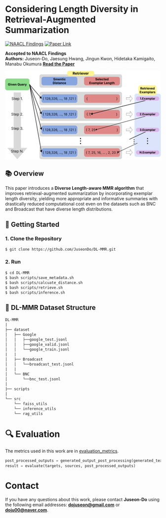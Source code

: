 # Considering Length Diversity in Retrieval-Augmented Summarization

[![NAACL Findings](https://img.shields.io/badge/NAACL_Findings-accepted-blue)](#) [![Paper Link](https://img.shields.io/badge/Paper-View-green)](DL-MMR)

**Accepted to NAACL Findings**  
**Authors:** Juseon-Do, Jaesung Hwang, Jingun Kwon, Hidetaka Kamigaito, Manabu Okumura
[**Read the Paper**]()

![DL-MMR](image/dl-mmr_figure1.png)

## 📚 Overview
This paper introduces a **Diverse Length-aware MMR algorithm** that improves retrieval-augmented summarization by incorporating exemplar length diversity, yielding more appropriate and informative summaries with drastically reduced computational cost even on the datasets such as BNC and Broadcast that have diverse length distributions.


## 🚀 Getting Started
### 1. Clone the Repository
```
$ git clone https://github.com/JuseonDo/DL-MMR.git
```

### 2. Run
```
$ cd DL-MMR
$ bash scripts/save_metadata.sh
$ bash scripts/calcuate_distance.sh
$ bash scripts/retrieve.sh
$ bash scripts/inference.sh
```


## 📂 DL-MMR Dataset Structure
```
DL-MMR
|
├── dataset
│   ├── Google
│   │   ├──google_test.jsonl
│   │   ├──google_valid.jsonl
│   │   └──google_train.jsonl
|   |
│   ├── Broadcast
│   │   └──broadcast_test.jsonl
|   |
│   └── BNC
│       └──bnc_test.jsonl
|   
├── scripts
|
└── src
    └── faiss_utils
    └── inference_utils
    └── rag_utils
```



# 🔍 Evaluation
The metrics used in this work are in [evaluation_metrics](https://github.com/JuseonDo/InstructCMP/evaluation).

```python
post_processed_outputs = generated_output_post_processing(generated_text)
result = evaluate(targets, sources, post_processed_outputs)
```

# Contact
If you have any questions about this work, please contact **Juseon-Do** using the following email addresses: **dojuseon@gmail.com** or **doju00@naver.com**. 

